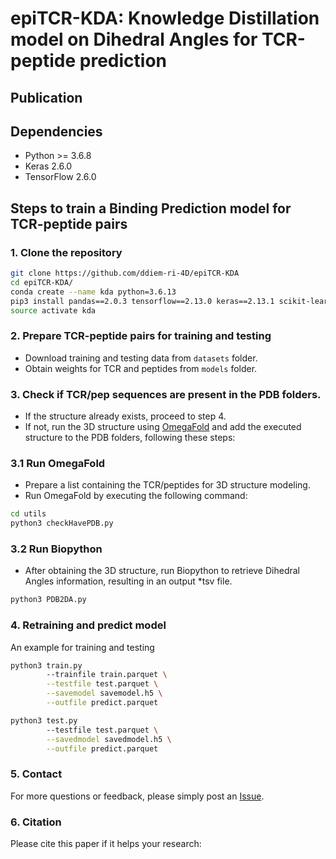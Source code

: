 # epiTCR-KDA: Knowledge Distillation model on Dihedral Angles for TCR-peptide prediction


## Publication

## Dependencies

+ Python >= 3.6.8
+ Keras 2.6.0
+ TensorFlow 2.6.0

## Steps to train a Binding Prediction model for TCR-peptide pairs

### 1. Clone the repository
```bash
git clone https://github.com/ddiem-ri-4D/epiTCR-KDA
cd epiTCR-KDA/
conda create --name kda python=3.6.13
pip3 install pandas==2.0.3 tensorflow==2.13.0 keras==2.13.1 scikit-learn==1.1.2
source activate kda
```

### 2. Prepare TCR-peptide pairs for training and testing
- Download training and testing data from `datasets` folder.
- Obtain weights for TCR and peptides from `models` folder.

### 3. Check if TCR/pep sequences are present in the PDB folders.
- If the structure already exists, proceed to step 4.
- If not, run the 3D structure using [OmegaFold](https://github.com/HeliXonProtein/OmegaFold) and add the executed structure to the PDB folders, following these steps:

### 3.1 Run OmegaFold

- Prepare a list containing the TCR/peptides for 3D structure modeling.
- Run OmegaFold by executing the following command:

```bash
cd utils
python3 checkHavePDB.py 
```

### 3.2 Run Biopython

- After obtaining the 3D structure, run Biopython to retrieve Dihedral Angles information, resulting in an output *tsv file.

```bash
python3 PDB2DA.py
```

### 4. Retraining and predict model
An example for training and testing

```bash
python3 train.py 
        --trainfile train.parquet \
        --testfile test.parquet \
        --savemodel savemodel.h5 \
        --outfile predict.parquet
```

```bash
python3 test.py 
        --testfile test.parquet \
        --savedmodel savedmodel.h5 \
        --outfile predict.parquet
```

### 5. Contact
For more questions or feedback, please simply post an [Issue](https://github.com/ddiem-ri-4D/epiTCR-KDA/issues/new).

### 6. Citation
Please cite this paper if it helps your research:
